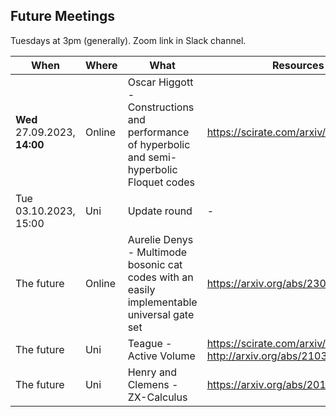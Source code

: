 ## Future Meetings

Tuesdays at 3pm (generally). Zoom link in Slack channel.

| When | Where | What | Resources |
| --- | --- | --- | --- |
| **Wed** 27.09.2023, **14:00** | Online | Oscar Higgott - Constructions and performance of hyperbolic and semi-hyperbolic Floquet codes | https://scirate.com/arxiv/2308.03750 | 
| Tue 03.10.2023, 15:00 | Uni | Update round | - | 
| The future | Online | Aurelie Denys - Multimode bosonic cat codes with an easily implementable universal gate set | https://arxiv.org/abs/2306.11621 |
| The future | Uni | Teague - Active Volume | https://scirate.com/arxiv/2211.15465, http://arxiv.org/abs/2103.08612 |
| The future | Uni | Henry and Clemens - ZX-Calculus |  https://arxiv.org/abs/2012.13966|

